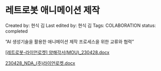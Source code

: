 # 레트로봇 애니메이션 제작

Created by: 현식 김
Last edited by: 현식 김
Tags: COLABORATION
status: completed

“AI 생성기술을 활용한 애니메이션 제작 프로세스을 위한 교류와 협력”

[[레트로봇-라이언로켓] 양해각서(MOU)_230428.docx](%E1%84%85%E1%85%A6%E1%84%90%E1%85%B3%E1%84%85%E1%85%A9%E1%84%87%E1%85%A9%E1%86%BA%20%E1%84%8B%E1%85%A2%E1%84%82%E1%85%B5%E1%84%86%E1%85%A6%E1%84%8B%E1%85%B5%E1%84%89%E1%85%A7%E1%86%AB%20%E1%84%8C%E1%85%A6%E1%84%8C%E1%85%A1%E1%86%A8%204c6c9f3e00c544319b70294d8e80ce80/%25E1%2584%2585%25E1%2585%25A6%25E1%2584%2590%25E1%2585%25B3%25E1%2584%2585%25E1%2585%25A9%25E1%2584%2587%25E1%2585%25A9%25E1%2586%25BA-%25E1%2584%2585%25E1%2585%25A1%25E1%2584%258B%25E1%2585%25B5%25E1%2584%258B%25E1%2585%25A5%25E1%2586%25AB%25E1%2584%2585%25E1%2585%25A9%25E1%2584%258F%25E1%2585%25A6%25E1%2586%25BA_%25E1%2584%258B%25E1%2585%25A3%25E1%2586%25BC%25E1%2584%2592%25E1%2585%25A2%25E1%2584%2580%25E1%2585%25A1%25E1%2586%25A8%25E1%2584%2589%25E1%2585%25A5(MOU)_230428.docx)

[230428_NDA_(주)라이언로켓.docx](%E1%84%85%E1%85%A6%E1%84%90%E1%85%B3%E1%84%85%E1%85%A9%E1%84%87%E1%85%A9%E1%86%BA%20%E1%84%8B%E1%85%A2%E1%84%82%E1%85%B5%E1%84%86%E1%85%A6%E1%84%8B%E1%85%B5%E1%84%89%E1%85%A7%E1%86%AB%20%E1%84%8C%E1%85%A6%E1%84%8C%E1%85%A1%E1%86%A8%204c6c9f3e00c544319b70294d8e80ce80/230428_NDA_(%25E1%2584%258C%25E1%2585%25AE)%25E1%2584%2585%25E1%2585%25A1%25E1%2584%258B%25E1%2585%25B5%25E1%2584%258B%25E1%2585%25A5%25E1%2586%25AB%25E1%2584%2585%25E1%2585%25A9%25E1%2584%258F%25E1%2585%25A6%25E1%2586%25BA.docx)